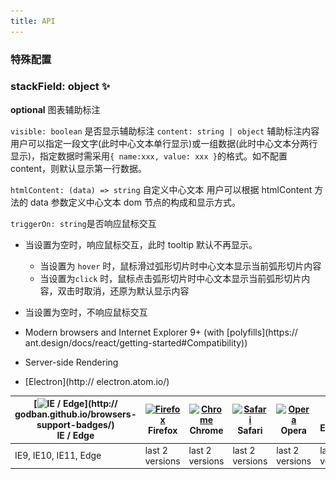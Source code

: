 ```yaml
---
title: API
---
```


### 特殊配置

### stackField: object ✨

**optional**
图表辅助标注

`visible: boolean` 是否显示辅助标注
`content: string | object` 辅助标注内容
用户可以指定一段文字(此时中心文本单行显示)或一组数据(此时中心文本分两行显示)，指定数据时需采用`{ name:xxx, value: xxx }`的格式。如不配置 content，则默认显示第一行数据。

`htmlContent: (data) => string` 自定义中心文本
用户可以根据 htmlContent 方法的 data 参数定义中心文本 dom 节点的构成和显示方式。

`triggerOn: string`是否响应鼠标交互

- 当设置为空时，响应鼠标交互，此时 tooltip 默认不再显示。
  - 当设置为 `hover` 时，鼠标滑过弧形切片时中心文本显示当前弧形切片内容
  - 当设置为`click` 时，鼠标点击弧形切片时中心文本显示当前弧形切片内容，双击时取消，还原为默认显示内容
- 当设置为空时，不响应鼠标交互


- Modern browsers and Internet Explorer 9+ (with [polyfills](https:// ant.design/docs/react/getting-started#Compatibility))
- Server-side Rendering
- [Electron](http:// electron.atom.io/)

| [<img src="https://raw.githubusercontent.com/alrra/browser-logos/master/src/edge/edge_48x48.png" alt="IE / Edge" width="24px" height="24px" />](http:// godban.github.io/browsers-support-badges/)</br>IE / Edge | [<img src="https://raw.githubusercontent.com/alrra/browser-logos/master/src/firefox/firefox_48x48.png" alt="Firefox" width="24px" height="24px" />](http://godban.github.io/browsers-support-badges/)</br>Firefox | [<img src="https://raw.githubusercontent.com/alrra/browser-logos/master/src/chrome/chrome_48x48.png" alt="Chrome" width="24px" height="24px" />](http://godban.github.io/browsers-support-badges/)</br>Chrome | [<img src="https://raw.githubusercontent.com/alrra/browser-logos/master/src/safari/safari_48x48.png" alt="Safari" width="24px" height="24px" />](http://godban.github.io/browsers-support-badges/)</br>Safari | [<img src="https://raw.githubusercontent.com/alrra/browser-logos/master/src/opera/opera_48x48.png" alt="Opera" width="24px" height="24px" />](http://godban.github.io/browsers-support-badges/)</br>Opera | [<img src="https://raw.githubusercontent.com/alrra/browser-logos/master/src/electron/electron_48x48.png" alt="Electron" width="24px" height="24px" />](http://godban.github.io/browsers-support-badges/)</br>Electron |
| ---------------------------------------------------------------------------------------------------------------------------------------------------------------------------------------------------------------- | ----------------------------------------------------------------------------------------------------------------------------------------------------------------------------------------------------------------- | ------------------------------------------------------------------------------------------------------------------------------------------------------------------------------------------------------------- | ------------------------------------------------------------------------------------------------------------------------------------------------------------------------------------------------------------- | --------------------------------------------------------------------------------------------------------------------------------------------------------------------------------------------------------- | --------------------------------------------------------------------------------------------------------------------------------------------------------------------------------------------------------------------- |
| IE9, IE10, IE11, Edge                                                                                                                                                                                            | last 2 versions                                                                                                                                                                                                   | last 2 versions                                                                                                                                                                                               | last 2 versions                                                                                                                                                                                               | last 2 versions                                                                                                                                                                                           | last 2 versions                                                                                                                                                                                                       |
